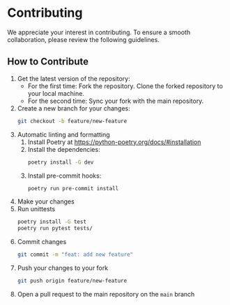 # Contributing

We appreciate your interest in contributing. To ensure a smooth collaboration, please review the following guidelines.

## How to Contribute

1. Get the latest version of the repository:
    - For the first time: Fork the repository. Clone the forked repository to your local machine.
    - For the second time: Sync your fork with the main repository.
2. Create a new branch for your changes:
    ```bash
    git checkout -b feature/new-feature
    ```
3. Automatic linting and formatting
   1. Install Poetry at https://python-poetry.org/docs/#installation
   2. Install the dependencies:
       ```bash
       poetry install -G dev
       ```
   3. Install pre-commit hooks:
       ```bash
       poetry run pre-commit install
       ```
4. Make your changes
5. Run unittests
    ```bash
    poetry install -G test
    poetry run pytest tests/
    ```
6. Commit changes
    ```bash
    git commit -m "feat: add new feature"
    ```
7. Push your changes to your fork
    ```bash
    git push origin feature/new-feature
    ```
8. Open a pull request to the main repository on the `main` branch
